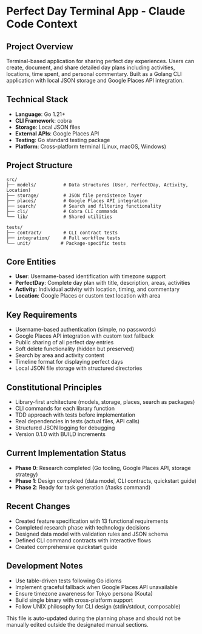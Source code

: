 # Perfect Day Terminal App - Claude Code Context

## Project Overview
Terminal-based application for sharing perfect day experiences. Users can create, document, and share detailed day plans including activities, locations, time spent, and personal commentary. Built as a Golang CLI application with local JSON storage and Google Places API integration.

## Technical Stack
- **Language**: Go 1.21+
- **CLI Framework**: cobra
- **Storage**: Local JSON files
- **External APIs**: Google Places API
- **Testing**: Go standard testing package
- **Platform**: Cross-platform terminal (Linux, macOS, Windows)

## Project Structure
```
src/
├── models/          # Data structures (User, PerfectDay, Activity, Location)
├── storage/         # JSON file persistence layer
├── places/          # Google Places API integration
├── search/          # Search and filtering functionality
├── cli/             # Cobra CLI commands
└── lib/             # Shared utilities

tests/
├── contract/        # CLI contract tests
├── integration/     # Full workflow tests
└── unit/           # Package-specific tests
```

## Core Entities
- **User**: Username-based identification with timezone support
- **PerfectDay**: Complete day plan with title, description, areas, activities
- **Activity**: Individual activity with location, timing, and commentary
- **Location**: Google Places or custom text location with area

## Key Requirements
- Username-based authentication (simple, no passwords)
- Google Places API integration with custom text fallback
- Public sharing of all perfect day entries
- Soft delete functionality (hidden but preserved)
- Search by area and activity content
- Timeline format for displaying perfect days
- Local JSON file storage with structured directories

## Constitutional Principles
- Library-first architecture (models, storage, places, search as packages)
- CLI commands for each library function
- TDD approach with tests before implementation
- Real dependencies in tests (actual files, API calls)
- Structured JSON logging for debugging
- Version 0.1.0 with BUILD increments

## Current Implementation Status
- **Phase 0**: Research completed (Go tooling, Google Places API, storage strategy)
- **Phase 1**: Design completed (data model, CLI contracts, quickstart guide)
- **Phase 2**: Ready for task generation (/tasks command)

## Recent Changes
- Created feature specification with 13 functional requirements
- Completed research phase with technology decisions
- Designed data model with validation rules and JSON schema
- Defined CLI command contracts with interactive flows
- Created comprehensive quickstart guide

## Development Notes
- Use table-driven tests following Go idioms
- Implement graceful fallback when Google Places API unavailable
- Ensure timezone awareness for Tokyo persona (Kouta)
- Build single binary with cross-platform support
- Follow UNIX philosophy for CLI design (stdin/stdout, composable)

This file is auto-updated during the planning phase and should not be manually edited outside the designated manual sections.